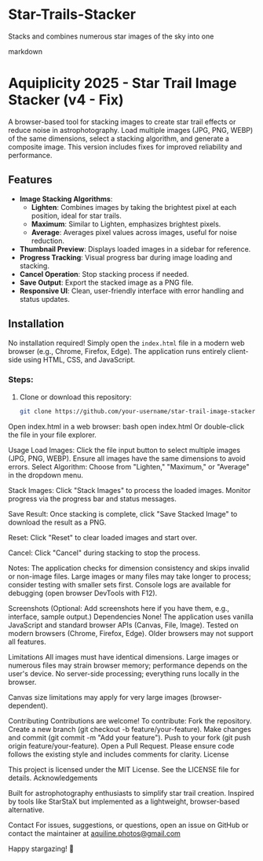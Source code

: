 # Star-Trails-Stacker
Stacks and combines numerous star images of the sky into one


markdown
# Aquiplicity 2025 - Star Trail Image Stacker (v4 - Fix)

A browser-based tool for stacking images to create star trail effects or reduce noise in astrophotography. Load multiple images (JPG, PNG, WEBP) of the same dimensions, select a stacking algorithm,
and generate a composite image. This version includes fixes for improved reliability and performance.

## Features

- **Image Stacking Algorithms**:
  - **Lighten**: Combines images by taking the brightest pixel at each position, ideal for star trails.
  - **Maximum**: Similar to Lighten, emphasizes brightest pixels.
  - **Average**: Averages pixel values across images, useful for noise reduction.
- **Thumbnail Preview**: Displays loaded images in a sidebar for reference.
- **Progress Tracking**: Visual progress bar during image loading and stacking.
- **Cancel Operation**: Stop stacking process if needed.
- **Save Output**: Export the stacked image as a PNG file.
- **Responsive UI**: Clean, user-friendly interface with error handling and status updates.

## Installation

No installation required! Simply open the `index.html` file in a modern web browser (e.g., Chrome, Firefox, Edge). The application runs entirely client-side using HTML, CSS, and JavaScript.

### Steps:
1. Clone or download this repository:
   ```bash
   git clone https://github.com/your-username/star-trail-image-stacker.git
Open index.html in a web browser:
bash
open index.html
Or double-click the file in your file explorer.

Usage
Load Images:
Click the file input button to select multiple images (JPG, PNG, WEBP).
Ensure all images have the same dimensions to avoid errors.
Select Algorithm:
Choose from "Lighten," "Maximum," or "Average" in the dropdown menu.

Stack Images:
Click "Stack Images" to process the loaded images.
Monitor progress via the progress bar and status messages.

Save Result:
Once stacking is complete, click "Save Stacked Image" to download the result as a PNG.

Reset:
Click "Reset" to clear loaded images and start over.

Cancel:
Click "Cancel" during stacking to stop the process.

Notes:
The application checks for dimension consistency and skips invalid or non-image files.
Large images or many files may take longer to process; consider testing with smaller sets first.
Console logs are available for debugging (open browser DevTools with F12).

Screenshots
(Optional: Add screenshots here if you have them, e.g., interface, sample output.)
Dependencies
None! The application uses vanilla JavaScript and standard browser APIs (Canvas, File, Image).
Tested on modern browsers (Chrome, Firefox, Edge). Older browsers may not support all features.

Limitations
All images must have identical dimensions.
Large images or numerous files may strain browser memory; performance depends on the user's device.
No server-side processing; everything runs locally in the browser.

Canvas size limitations may apply for very large images (browser-dependent).

Contributing
Contributions are welcome! To contribute:
Fork the repository.
Create a new branch (git checkout -b feature/your-feature).
Make changes and commit (git commit -m "Add your feature").
Push to your fork (git push origin feature/your-feature).
Open a Pull Request.
Please ensure code follows the existing style and includes comments for clarity.
License

This project is licensed under the MIT License. See the LICENSE file for details.
Acknowledgements

Built for astrophotography enthusiasts to simplify star trail creation.
Inspired by tools like StarStaX but implemented as a lightweight, browser-based alternative.

Contact
For issues, suggestions, or questions, open an issue on GitHub or contact the maintainer at aquiline.photos@gmail.com

Happy stargazing! 🌟

